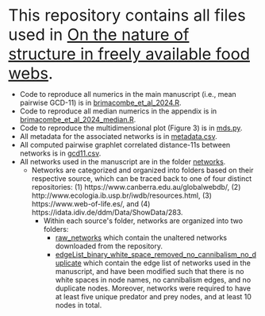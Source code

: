  <font size="+3">This repository contains all files used in <ins>On the nature of structure in freely available food webs</ins>. </font>

<ul>
  <li>Code to reproduce all numerics in the main manuscript (i.e., mean pairwise GCD-11) is in <ins>brimacombe_et_al_2024.R</ins>.</li>
  <li>Code to reproduce all median numerics in the appendix is in <ins>brimacombe_et_al_2024_median.R</ins>.</li>
  <li>Code to reproduce the multidimensional plot (Figure 3) is in <ins>mds.py</ins>.</li>
  <li>All metadata for the associated networks is in <ins>metadata.csv</ins>.</li>
  <li>All computed pairwise graphlet correlated distance-11s between networks is in <ins>gcd11.csv</ins>.</li>
  <li>All networks used in the manuscript are in the folder <ins>networks</ins>.
  <ul>
    <li>Networks are categorized and organized into folders based on their respective source, which can be traced back to one of four distinct repositories: (1) https://www.canberra.edu.au/globalwebdb/, (2) http://www.ecologia.ib.usp.br/iwdb/resources.html, (3) https://www.web-of-life.es/, and (4) https://idata.idiv.de/ddm/Data/ShowData/283.
    <ul>
      <li>Within each source's folder, networks are organized into two folders: 
        <ul>
        <li><ins>raw_networks</ins> which contain the unaltered networks downloaded from the repository.</li> 
        <li><ins>edgeList_binary_white_space_removed_no_cannibalism_no_duplicate</ins> which contain the edge list of networks used in the manuscript, and have been modified such that there is no white spaces in node names, no cannibalism edges, and no duplicate nodes. Moreover, networks were required to have at least five unique predator and prey nodes, and at least 10 nodes in total.</li>
        </ul>
    </ul>
    </li>
  </ul>
  </li>
</ul>
 
